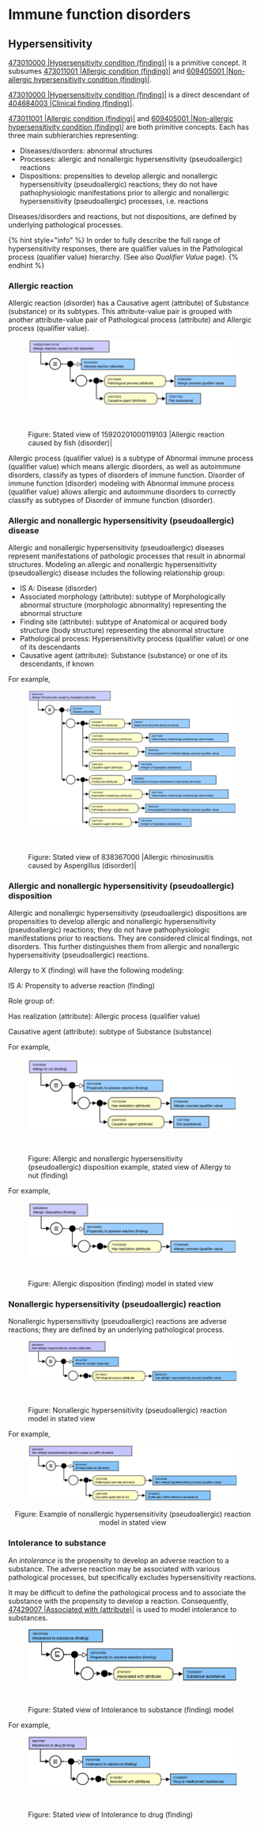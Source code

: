 # Immune function disorders

## Hypersensitivity

[473010000 |Hypersensitivity condition (finding)|](http://snomed.info/id/473010000) is a primitive concept. It subsumes [473011001 |Allergic condition (finding)|](http://snomed.info/id/473011001) and [609405001 |Non-allergic hypersensitivity condition (finding)|](http://snomed.info/id/609405001).

[473010000 |Hypersensitivity condition (finding)|](http://snomed.info/id/473010000) is a direct descendant of [404684003 |Clinical finding (finding)|](http://snomed.info/id/404684003).

[473011001 |Allergic condition (finding)|](http://snomed.info/id/473011001) and [609405001 |Non-allergic hypersensitivity condition (finding)|](http://snomed.info/id/609405001) are both primitive concepts. Each has three main subhierarchies representing:

* Diseases/disorders: abnormal structures
* Processes: allergic and nonallergic hypersensitivity (pseudoallergic) reactions
* Dispositions: propensities to develop allergic and nonallergic hypersensitivity (pseudoallergic) reactions; they do not have pathophysiologic manifestations prior to allergic and nonallergic hypersensitivity (pseudoallergic) processes, i.e. reactions

Diseases/disorders and reactions, but not dispositions, are defined by underlying pathological processes.

{% hint style="info" %}
In order to fully describe the full range of hypersensitivity responses, there are qualifier values in the Pathological process (qualifier value) hierarchy. (See also _Qualifier Value_ page).
{% endhint %}

### Allergic reaction

Allergic reaction (disorder) has a Causative agent (attribute) of Substance (substance) or its subtypes. This attribute-value pair is grouped with another attribute-value pair of Pathological process (attribute) and Allergic process (qualifier value).

<figure><img src="../../../../../../.gitbook/assets/image.png" alt=""><figcaption></figcaption></figure>

<figure><img src="../../../../../../authoring/clinical-finding-and-disorder/images/174690511.png" alt=""><figcaption><p>Figure: Stated view of 15920201000119103 |Allergic reaction caused by fish (disorder)|</p></figcaption></figure>

Allergic process (qualifier value) is a subtype of Abnormal immune process (qualifier value) which means allergic disorders, as well as autoimmune disorders, classify as types of disorders of immune function. Disorder of immune function (disorder) modeling with Abnormal immune process (qualifier value) allows allergic and autoimmune disorders to correctly classify as subtypes of Disorder of immune function (disorder).

### Allergic and nonallergic hypersensitivity (pseudoallergic) disease

Allergic and nonallergic hypersensitivity (pseudoallergic) diseases represent manifestations of pathologic processes that result in abnormal structures. Modeling an allergic and nonallergic hypersensitivity (pseudoallergic) disease includes the following relationship group:

* IS A: Disease (disorder)
* Associated morphology (attribute): subtype of Morphologically abnormal structure (morphologic abnormality) representing the abnormal structure
* Finding site (attribute): subtype of Anatomical or acquired body structure (body structure) representing the abnormal structure
* Pathological process: Hypersensitivity process (qualifier value) or one of its descendants
* Causative agent (attribute): Substance (substance) or one of its descendants, if known

For example,

<figure><img src="../../../../../../.gitbook/assets/image (2).png" alt=""><figcaption></figcaption></figure>

<figure><img src="../../../../../../authoring/clinical-finding-and-disorder/images/174690512.png" alt=""><figcaption><p>Figure:  Stated view of 838367000 |Allergic rhinosinusitis caused by Aspergillus (disorder)|</p></figcaption></figure>

### Allergic and nonallergic hypersensitivity (pseudoallergic) disposition

Allergic and nonallergic hypersensitivity (pseudoallergic) dispositions are propensities to develop allergic and nonallergic hypersensitivity (pseudoallergic) reactions; they do not have pathophysiologic manifestations prior to reactions. They are considered clinical findings, not disorders. This further distinguishes them from allergic and nonallergic hypersensitivity (pseudoallergic) reactions.

Allergy to X (finding) will have the following modeling:

IS A: Propensity to adverse reaction (finding)

Role group of:

Has realization (attribute): Allergic process (qualifier value)

Causative agent (attribute): subtype of Substance (substance)

For example,

<figure><img src="../../../../../../.gitbook/assets/image (3).png" alt=""><figcaption></figcaption></figure>

<figure><img src="../../../../../../authoring/clinical-finding-and-disorder/images/174690510.png" alt=""><figcaption><p>Figure: Allergic and nonallergic hypersensitivity (pseudoallergic) disposition example, stated view of Allergy to nut (finding)</p></figcaption></figure>

For example,

<figure><img src="../../../../../../.gitbook/assets/image (4).png" alt=""><figcaption></figcaption></figure>

<figure><img src="../../../../../../authoring/clinical-finding-and-disorder/images/174690509.png" alt=""><figcaption><p>Figure: Allergic disposition (finding) model in stated view</p></figcaption></figure>

### Nonallergic hypersensitivity (pseudoallergic) reaction

Nonallergic hypersensitivity (pseudoallergic) reactions are adverse reactions; they are defined by an underlying pathological process.

<figure><img src="../../../../../../.gitbook/assets/image (5).png" alt=""><figcaption></figcaption></figure>

<figure><img src="../../../../../../authoring/clinical-finding-and-disorder/images/174690503.png" alt=""><figcaption><p>Figure: Nonallergic hypersensitivity (pseudoallergic) reaction model in stated view</p></figcaption></figure>

For example,

<figure><img src="../../../../../../.gitbook/assets/image (6).png" alt=""><figcaption></figcaption></figure>

<p align="center">Figure: Example of nonallergic hypersensitivity (pseudoallergic) reaction model in stated view</p>

### Intolerance to substance

An _intolerance_ is the propensity to develop an adverse reaction to a substance. The adverse reaction may be associated with various pathological processes, but specifically excludes hypersensitivity reactions.

It may be difficult to define the pathological process and to associate the substance with the propensity to develop a reaction. Consequently, [47429007 |Associated with (attribute)|](http://snomed.info/id/47429007) is used to model intolerance to substances.

<figure><img src="../../../../../../.gitbook/assets/image (7).png" alt=""><figcaption></figcaption></figure>

<figure><img src="../../../../../../authoring/clinical-finding-and-disorder/images/174690502.png" alt=""><figcaption><p>Figure: Stated view of Intolerance to substance (finding) model</p></figcaption></figure>

For example,

<figure><img src="../../../../../../.gitbook/assets/image (8).png" alt=""><figcaption></figcaption></figure>

<figure><img src="../../../../../../authoring/clinical-finding-and-disorder/images/174690501.png" alt=""><figcaption><p>Figure: Stated view of Intolerance to drug (finding)</p></figcaption></figure>
